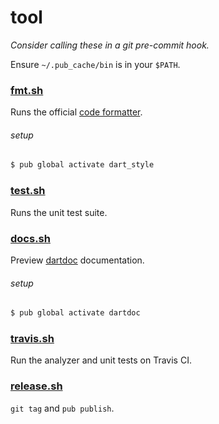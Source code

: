 tool
====

_Consider calling these in a git pre-commit hook._

Ensure `~/.pub_cache/bin` is in your `$PATH`.

### [fmt.sh](fmt.sh)

Runs the official [code formatter][].

[code formatter]: https://github.com/dart-lang/dart_style

###### setup

```sh
$ pub global activate dart_style
```

### [test.sh](test.sh)

Runs the unit test suite.

### [docs.sh](docs.sh)

Preview [dartdoc][] documentation.

[dartdoc]: https://github.com/dart-lang/dartdoc

###### setup

```sh
$ pub global activate dartdoc
```

### [travis.sh](travis.sh)

Run the analyzer and unit tests on Travis CI.

### [release.sh](release.sh)

`git tag` and `pub publish`.

